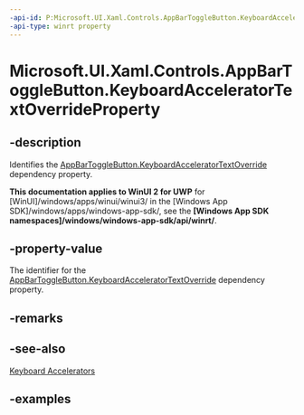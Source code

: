 ```yaml
---
-api-id: P:Microsoft.UI.Xaml.Controls.AppBarToggleButton.KeyboardAcceleratorTextOverrideProperty
-api-type: winrt property
---
```


<!-- Property syntax.
public DependencyProperty KeyboardAcceleratorTextOverrideProperty { get; }
-->

# Microsoft.UI.Xaml.Controls.AppBarToggleButton.KeyboardAcceleratorTextOverrideProperty

## -description
Identifies the [AppBarToggleButton.KeyboardAcceleratorTextOverride](appbartogglebutton_keyboardacceleratortextoverride.md) dependency property.

**This documentation applies to WinUI 2 for UWP** for [WinUI]/windows/apps/winui/winui3/ in the [Windows App SDK]/windows/apps/windows-app-sdk/, see the **[Windows App SDK namespaces]/windows/windows-app-sdk/api/winrt/**.

## -property-value
The identifier for the [AppBarToggleButton.KeyboardAcceleratorTextOverride](appbartogglebutton_keyboardacceleratortextoverride.md) dependency property.

## -remarks

## -see-also
[Keyboard Accelerators](/windows/apps/design/input/keyboard-accelerators)

## -examples

